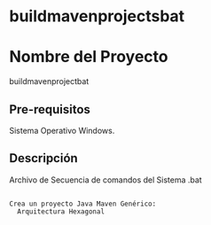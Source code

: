 # buildmavenprojectsbat

# Nombre del Proyecto

buildmavenprojectbat

## Pre-requisitos

Sistema Operativo Windows.

## Descripción

Archivo de Secuencia de comandos del Sistema .bat

```

Crea un proyecto Java Maven Genérico:
  Arquitectura Hexagonal
  
```
	
